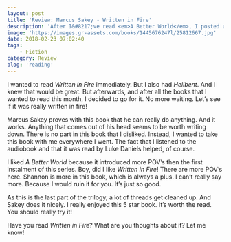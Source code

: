 ```yaml
---
layout: post
title: 'Review: Marcus Sakey - Written in Fire'
description: 'After I&#8217;ve read <em>A Better World</em>, I posted about my review on Twitter. I always do this. I don&#8217;t always get a response though. Last time, Sakey answered.'
image: 'https://images.gr-assets.com/books/1445676247l/25812667.jpg'
date: 2018-02-23 07:02:40
tags:
    - Fiction
category: Review
blog: 'reading'
---
```

I wanted to read <em>Written in Fire</em> immediately. But I also had <em>Hellbent</em>. And I knew that would be great. But afterwards, and after all the books that I wanted to read this month, I decided to go for it. No more waiting. Let&#8217;s see if it was really written in fire!

Marcus Sakey proves with this book that he can really do anything. And it works. Anything that comes out of his head seems to be worth writing down. There is no part in this book that I disliked. Instead, I wanted to take this book with me everywhere I went. The fact that I listened to the audiobook and that it was read by Luke Daniels helped, of course.

I liked <em>A Better World</em> because it introduced more POV&#8217;s then the first instalment of this series. Boy, did I like <em>Written in Fire</em>! There are more POV&#8217;s here. Shannon is more in this book, which is always a plus. I can&#8217;t really say more. Because I would ruin it for you. It&#8217;s just so good.

As this is the last part of the trilogy, a lot of threads get cleaned up. And Sakey does it nicely. I really enjoyed this 5 star book. It&#8217;s worth the read. You should really try it!

Have you read <em>Written in Fire</em>? What are you thoughts about it? Let me know!

&nbsp;